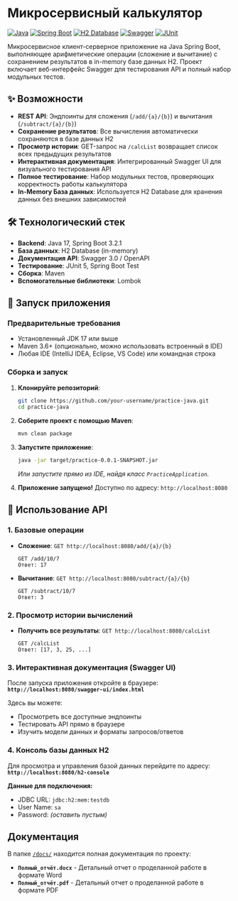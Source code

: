 # Микросервисный калькулятор

[![Java](https://img.shields.io/badge/Java-17-blue?logo=openjdk)](https://openjdk.org/)
[![Spring Boot](https://img.shields.io/badge/Spring%20Boot-3.2-green?logo=springboot)](https://spring.io/projects/spring-boot)
[![H2 Database](https://img.shields.io/badge/H2-Database-orange?logo=h2)](https://www.h2database.com)
[![Swagger](https://img.shields.io/badge/Swagger-3.0-85ea2d?logo=swagger)](https://swagger.io/)
[![JUnit](https://img.shields.io/badge/JUnit-5.10-brightgreen?logo=junit5)](https://junit.org/junit5/)


Микросервисное клиент-серверное приложение на Java Spring Boot, выполняющее арифметические операции (сложение и вычитание) с сохранением результатов в in-memory базе данных H2. Проект включает веб-интерфейс Swagger для тестирования API и полный набор модульных тестов.

## ✨ Возможности

-   **REST API**: Эндпоинты для сложения (`/add/{a}/{b}`) и вычитания (`/subtract/{a}/{b}`)
-   **Сохранение результатов**: Все вычисления автоматически сохраняются в базе данных H2
-   **Просмотр истории**: GET-запрос на `/calcList` возвращает список всех предыдущих результатов
-   **Интерактивная документация**: Интегрированный Swagger UI для визуального тестирования API
-   **Полное тестирование**: Набор модульных тестов, проверяющих корректность работы калькулятора
-   **In-Memory База данных**: Используется H2 Database для хранения данных без внешних зависимостей

## 🛠️ Технологический стек

-   **Backend**: Java 17, Spring Boot 3.2.1
-   **База данных**: H2 Database (in-memory)
-   **Документация API**: Swagger 3.0 / OpenAPI
-   **Тестирование**: JUnit 5, Spring Boot Test
-   **Сборка**: Maven
-   **Вспомогательные библиотеки**: Lombok

## 🚀 Запуск приложения

### Предварительные требования

-   Установленный JDK 17 или выше
-   Maven 3.6+ (опционально, можно использовать встроенный в IDE)
-   Любая IDE (IntelliJ IDEA, Eclipse, VS Code) или командная строка

### Сборка и запуск

1.  **Клонируйте репозиторий**:
    ```bash
    git clone https://github.com/your-username/practice-java.git
    cd practice-java
    ```

2.  **Соберите проект с помощью Maven**:
    ```bash
    mvn clean package
    ```

3.  **Запустите приложение**:
    ```bash
    java -jar target/practice-0.0.1-SNAPSHOT.jar
    ```

    *Или запустите прямо из IDE, найдя класс `PracticeApplication`.*

4.  **Приложение запущено!** Доступно по адресу: `http://localhost:8080`

## 📖 Использование API

### 1. Базовые операции

-   **Сложение**: `GET http://localhost:8080/add/{a}/{b}`
    ```http
    GET /add/10/7
    Ответ: 17
    ```

-   **Вычитание**: `GET http://localhost:8080/subtract/{a}/{b}`
    ```http
    GET /subtract/10/7
    Ответ: 3
    ```

### 2. Просмотр истории вычислений

-   **Получить все результаты**: `GET http://localhost:8080/calcList`
    ```http
    GET /calcList
    Ответ: [17, 3, 25, ...]
    ```

### 3. Интерактивная документация (Swagger UI)

После запуска приложения откройте в браузере:  
**`http://localhost:8080/swagger-ui/index.html`**

Здесь вы можете:
-   Просмотреть все доступные эндпоинты
-   Тестировать API прямо в браузере
-   Изучить модели данных и форматы запросов/ответов

### 4. Консоль базы данных H2

Для просмотра и управления базой данных перейдите по адресу:  
**`http://localhost:8080/h2-console`**

**Данные для подключения:**
-   JDBC URL: `jdbc:h2:mem:testdb`
-   User Name: `sa`
-   Password: *(оставить пустым)*

## Документация

В папке [`/docs/`](/docs/) находится полная документация по проекту:
-   **`Полный_отчёт.docx`** - Детальный отчет о проделанной работе в формате Word
-   **`Полный_отчёт.pdf`** - Детальный отчет о проделанной работе в формате PDF
